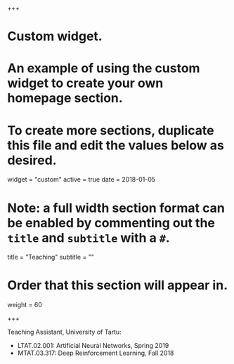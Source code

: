 +++
# Custom widget.
# An example of using the custom widget to create your own homepage section.
# To create more sections, duplicate this file and edit the values below as desired.
widget = "custom"
active = true
date = 2018-01-05

# Note: a full width section format can be enabled by commenting out the `title` and `subtitle` with a `#`.
title = "Teaching"
subtitle = ""

# Order that this section will appear in.
weight = 60

+++

Teaching Assistant, University of Tartu:

- LTAT.02.001: Artificial Neural Networks, Spring 2019 
- MTAT.03.317: Deep Reinforcement Learning, Fall 2018 
